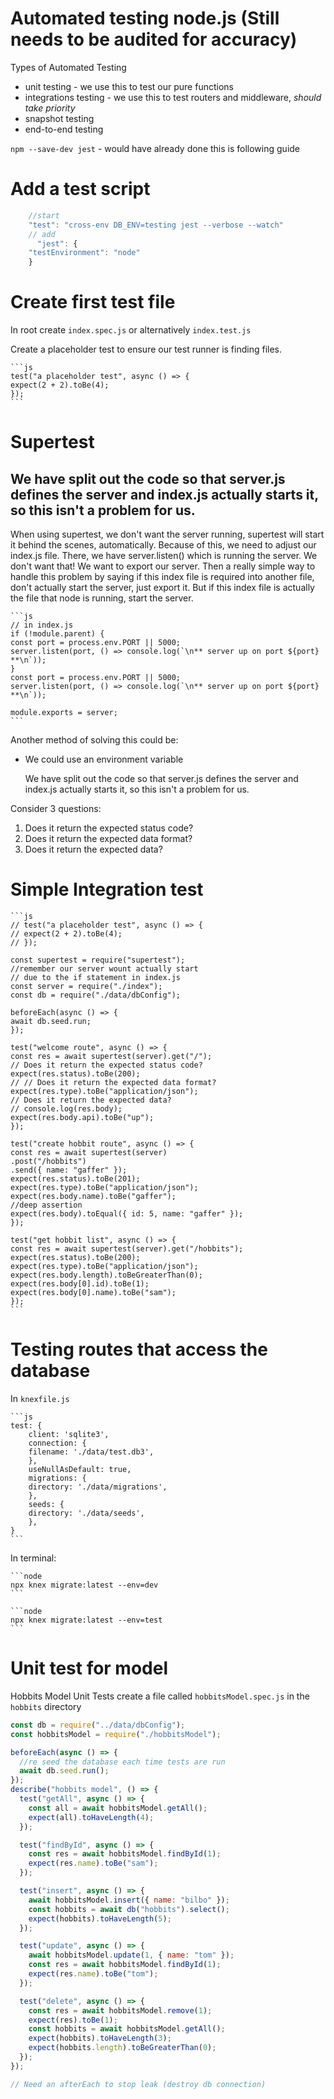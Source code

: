 # Automated testing node.js (Still needs to be audited for accuracy)

Types of Automated Testing

- unit testing - we use this to test our pure functions
- integrations testing - we use this to test routers and middleware, _should take priority_
- snapshot testing
- end-to-end testing

`npm --save-dev jest` - would have already done this is following guide

# Add a test script

```js
    //start
    "test": "cross-env DB_ENV=testing jest --verbose --watch"
    // add
      "jest": {
    "testEnvironment": "node"
    }
```

# Create first test file

In root create `index.spec.js` or alternatively `index.test.js`

Create a placeholder test to ensure our test runner is finding files.

    ```js
    test("a placeholder test", async () => {
    expect(2 + 2).toBe(4);
    });
    ```

# Supertest

## We have split out the code so that server.js defines the server and index.js actually starts it, so this isn't a problem for us.

When using supertest, we don't want the server running, supertest will start it behind the scenes, automatically. Because of this, we need to adjust our index.js file. There, we have server.listen() which is running the server. We don't want that! We want to export our server. Then a really simple way to handle this problem by saying if this index file is required into another file, don't actually start the server, just export it. But if this index file is actually the file that node is running, start the server.

    ```js
    // in index.js
    if (!module.parent) {
    const port = process.env.PORT || 5000;
    server.listen(port, () => console.log(`\n** server up on port ${port} **\n`));
    }
    const port = process.env.PORT || 5000;
    server.listen(port, () => console.log(`\n** server up on port ${port} **\n`));

    module.exports = server;
    ```

Another method of solving this could be:

- We could use an environment variable

  We have split out the code so that server.js defines the server and index.js actually starts it, so this isn't a problem for us.

Consider 3 questions:

1. Does it return the expected status code?
2. Does it return the expected data format?
3. Does it return the expected data?

# Simple Integration test

    ```js
    // test("a placeholder test", async () => {
    // expect(2 + 2).toBe(4);
    // });

    const supertest = require("supertest");
    //remember our server wount actually start
    // due to the if statement in index.js
    const server = require("./index");
    const db = require("./data/dbConfig");

    beforeEach(async () => {
    await db.seed.run;
    });

    test("welcome route", async () => {
    const res = await supertest(server).get("/");
    // Does it return the expected status code?
    expect(res.status).toBe(200);
    // // Does it return the expected data format?
    expect(res.type).toBe("application/json");
    // Does it return the expected data?
    // console.log(res.body);
    expect(res.body.api).toBe("up");
    });

    test("create hobbit route", async () => {
    const res = await supertest(server)
    .post("/hobbits")
    .send({ name: "gaffer" });
    expect(res.status).toBe(201);
    expect(res.type).toBe("application/json");
    expect(res.body.name).toBe("gaffer");
    //deep assertion
    expect(res.body).toEqual({ id: 5, name: "gaffer" });
    });

    test("get hobbit list", async () => {
    const res = await supertest(server).get("/hobbits");
    expect(res.status).toBe(200);
    expect(res.type).toBe("application/json");
    expect(res.body.length).toBeGreaterThan(0);
    expect(res.body[0].id).toBe(1);
    expect(res.body[0].name).toBe("sam");
    });
    ```

# Testing routes that access the database

In `knexfile.js`

    ```js
    test: {
        client: 'sqlite3',
        connection: {
        filename: './data/test.db3',
        },
        useNullAsDefault: true,
        migrations: {
        directory: './data/migrations',
        },
        seeds: {
        directory: './data/seeds',
        },
    }
    ```

In terminal:

    ```node
    npx knex migrate:latest --env=dev
    ```

    ```node
    npx knex migrate:latest --env=test
    ```

# Unit test for model

Hobbits Model Unit Tests
create a file called `hobbitsModel.spec.js` in the `hobbits` directory

```js
const db = require("../data/dbConfig");
const hobbitsModel = require("./hobbitsModel");

beforeEach(async () => {
  //re seed the database each time tests are run
  await db.seed.run();
});
describe("hobbits model", () => {
  test("getAll", async () => {
    const all = await hobbitsModel.getAll();
    expect(all).toHaveLength(4);
  });

  test("findById", async () => {
    const res = await hobbitsModel.findById(1);
    expect(res.name).toBe("sam");
  });

  test("insert", async () => {
    await hobbitsModel.insert({ name: "bilbo" });
    const hobbits = await db("hobbits").select();
    expect(hobbits).toHaveLength(5);
  });

  test("update", async () => {
    await hobbitsModel.update(1, { name: "tom" });
    const res = await hobbitsModel.findById(1);
    expect(res.name).toBe("tom");
  });

  test("delete", async () => {
    const res = await hobbitsModel.remove(1);
    expect(res).toBe(1);
    const hobbits = await hobbitsModel.getAll();
    expect(hobbits).toHaveLength(3);
    expect(hobbits.length).toBeGreaterThan(0);
  });
});

// Need an afterEach to stop leak (destroy db connection)
```
